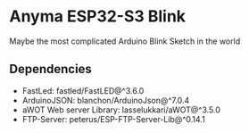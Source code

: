 # Anyma ESP32-S3 Blink

Maybe the most complicated Arduino Blink Sketch in the world

## Dependencies
- FastLed: 	fastled/FastLED@^3.6.0
- ArduinoJSON: blanchon/ArduinoJson@^7.0.4
- aWOT Web server Library: 	lasselukkari/aWOT@^3.5.0
- FTP-Server: 	peterus/ESP-FTP-Server-Lib@^0.14.1